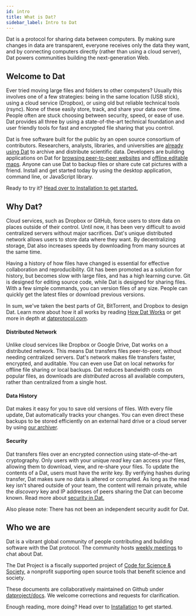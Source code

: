 ```yaml
---
id: intro
title: What is Dat?
sidebar_label: Intro to Dat
---
```


Dat is a protocol for sharing data between computers. By making sure changes in data are transparent, everyone receives only the data they want, and by connecting computers directly (rather than using a cloud server), Dat powers communities building the next-generation Web.

## Welcome to Dat

Ever tried moving large files and folders to other computers? Usually this involves one of a few strategies: being in the same location (USB stick), using a cloud service (Dropbox), or using old but reliable technical tools (rsync). None of these easily store, track, and share your data over time. People often are stuck choosing between security, speed, or ease of use. Dat provides all three by using a state-of-the-art technical foundation and user friendly tools for fast and encrypted file sharing that you control.

Dat is free software built for the public by an open source consortium of contributors. Researchers, analysts, libraries, and universities are [already using Dat](https://www.nytimes.com/2017/03/06/science/donald-trump-data-rescue-science.html) to archive and distribute scientific data. Developers are building applications on Dat for [browsing peer-to-peer websites](https://beakerbrowser.com) and [offline editable maps](https://www.digital-democracy.org/blog/update-from-the-ecuadorian-amazon/).  Anyone can use Dat to backup files or share cute cat pictures with a friend. Install and get started today by using the desktop application, command line, or JavaScript library.

Ready to try it? [Head over to Installation to get started.](getting-started-installation.md)

## Why Dat?

Cloud services, such as Dropbox or GitHub, force users to store data on places outside of their control. Until now, it has been very difficult to avoid centralized servers without major sacrifices. Dat's unique distributed network allows users to store data where they want. By decentralizing storage, Dat also increases speeds by downloading from many sources at the same time.

Having a history of how files have changed is essential for effective collaboration and reproducibility. Git has been promoted as a solution for history, but becomes slow with large files, and has a high learning curve. Git is designed for editing source code, while Dat is designed for sharing files. With a few simple commands, you can version files of any size. People can quickly get the latest files or download previous versions.

In sum, we've taken the best parts of Git, BitTorrent, and Dropbox to design Dat. Learn more about how it all works by reading [How Dat Works](https://datprotocol.github.io/how-dat-works) or get more in depth at [datprotocol.com](https://datprotocol.com).

#### Distributed Network

Unlike cloud services like Dropbox or Google Drive, Dat works on a distributed network. This means Dat transfers files peer-to-peer, without needing centralized servers. Dat's network makes file transfers faster, encrypted, and auditable. You can even use Dat on local networks for offline file sharing or local backups. Dat reduces bandwidth costs on popular files, as downloads are *distributed* across all available computers, rather than centralized from a single host.

#### Data History

Dat makes it easy for you to save old versions of files. With every file
update, Dat automatically tracks your changes. You can even direct these
backups to be stored efficiently on an external hard drive or a cloud server by using [our archiver](usingdat-server.md).

#### Security

Dat transfers files over an encrypted connection using state-of-the-art
cryptography. Only users with your unique *read* key can access your files, allowing them to download, view, and re-share your files. To update the contents of a Dat, users must have the *write* key. By verifying hashes during transfer, Dat makes sure no data is altered or corrupted. As long as the read key isn't shared outside of your team, the content will remain private, while the *discovery* key and IP addresses of peers sharing the Dat can become known. Read more about [security in Dat.](learn-more-security.md)

Also please note: There has not been an independent security audit for Dat.

## Who we are

Dat is a vibrant global community of people contributing and building software with the Dat protocol. The community hosts [weekly meetings](https://comm-comm.datproject.org/) to chat about Dat.

The Dat Project is a fiscally supported project of [Code for Science & Society](https://codeforscience.org), a nonprofit supporting open source tools that benefit science and society. 

These documents are collaboratively maintained on Github under
[datproject/docs](https://github.com/datproject/docs). We welcome corrections
and requests for clarification.

Enough reading, more doing? Head over to [Installation](getting-started-installation.md) to get started.

